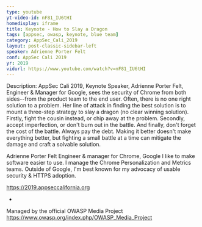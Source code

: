 ```yaml
---
type: youtube
yt-video-id: nF81_IU6tHI
homedisplay: iframe
title: Keynote - How to Slay a Dragon
tags: [appsec, owasp, keynote, blue team]
category: AppSec_Cali_2019
layout: post-classic-sidebar-left
speaker: Adrienne Porter Felt
conf: AppSec Cali 2019
yr: 2019
vidurl: https://www.youtube.com/watch?v=nF81_IU6tHI
---
```

Description: AppSec Cali 2019, Keynote Speaker, Adrienne Porter Felt, Engineer & Manager for Google, sees the security of Chrome from both sides--from the product team to the end user. Often, there is no one right solution to a problem. Her line of attack in finding the best solution is to mount a three-step strategy to slay a dragon (no clear winning solution). Firstly, fight the cousin instead, or chip away at the problem. Secondly, accept imperfection, or don't burn out in the battle. And finally, don't forget the cost of the battle. Always pay the debt.  Making it better doesn't make everything better, but fighting a small battle at a time can mitigate the damage and craft a solvable solution.


Adrienne Porter Felt
Engineer & manager for Chrome, Google
I like to make software easier to use. I manage the Chrome Personalization and Metrics teams. Outside of Google, I'm best known for my advocacy of usable security & HTTPS adoption.

https://2019.appseccalifornia.org

-

Managed by the official OWASP Media Project https://www.owasp.org/index.php/OWASP_Media_Project
